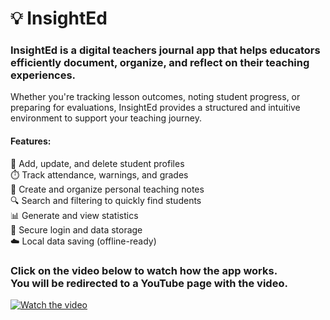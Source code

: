 # 💡 InsightEd
### InsightEd is a digital teachers journal app that helps educators efficiently document, organize, and reflect on their teaching experiences.

Whether you're tracking lesson outcomes, noting student progress, or preparing for evaluations, InsightEd provides a structured and intuitive environment to support your teaching journey. </br> 

#### Features:
📝 Add, update, and delete student profiles
</br>
⏱️ Track attendance, warnings, and grades
</br>
📂 Create and organize personal teaching notes
</br>
🔍 Search and filtering to quickly find students
</br>
📊 Generate and view statistics
</br>
🔐 Secure login and data storage
</br>
☁️ Local data saving (offline-ready)

### Click on the video below to watch how the app works. </br> You will be redirected to a YouTube page with the video.

[![Watch the video](https://img.youtube.com/vi/eDmflbota84/maxresdefault.jpg)](https://youtu.be/eDmflbota84)
